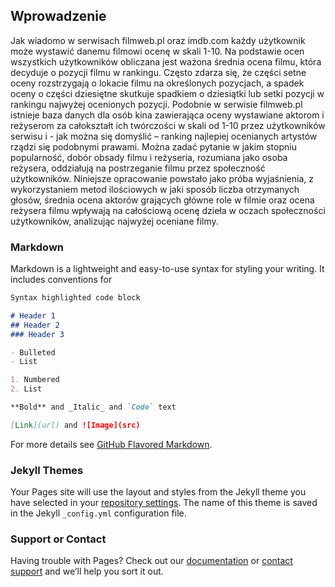 ## Wprowadzenie 

Jak wiadomo w serwisach filmweb.pl oraz imdb.com każdy użytkownik może wystawić danemu filmowi ocenę w skali 1-10. Na podstawie ocen wszystkich użytkowników obliczana jest ważona średnia ocena filmu, która decyduje o pozycji filmu w rankingu. Często zdarza się, że części setne oceny rozstrzygają o lokacie filmu na określonych pozycjach, a spadek oceny o części dziesiętne skutkuje spadkiem o dziesiątki lub setki pozycji w rankingu najwyżej ocenionych pozycji.
Podobnie w serwisie filmweb.pl istnieje baza danych dla osób kina zawierająca oceny wystawiane aktorom i reżyserom za całokształt ich twórczości w skali od 1-10 przez użytkowników serwisu i - jak można się domyślić – ranking najlepiej ocenianych artystów rządzi się podobnymi prawami.
Można zadać pytanie w jakim stopniu popularność, dobór obsady filmu i reżyseria, rozumiana jako osoba reżysera, oddziałują na postrzeganie filmu przez społeczność użytkowników. Niniejsze opracowanie powstało jako próba wyjaśnienia, z wykorzystaniem metod ilościowych w jaki sposób liczba otrzymanych głosów, średnia ocena aktorów grających główne role w filmie oraz ocena reżysera filmu wpływają na całościową ocenę dzieła w oczach społeczności użytkowników, analizując najwyżej oceniane filmy.

### Markdown

Markdown is a lightweight and easy-to-use syntax for styling your writing. It includes conventions for

```markdown
Syntax highlighted code block

# Header 1
## Header 2
### Header 3

- Bulleted
- List

1. Numbered
2. List

**Bold** and _Italic_ and `Code` text

[Link](url) and ![Image](src)
```

For more details see [GitHub Flavored Markdown](https://guides.github.com/features/mastering-markdown/).

### Jekyll Themes

Your Pages site will use the layout and styles from the Jekyll theme you have selected in your [repository settings](https://github.com/huberttt/imdb-filmweb/settings/pages). The name of this theme is saved in the Jekyll `_config.yml` configuration file.

### Support or Contact

Having trouble with Pages? Check out our [documentation](https://docs.github.com/categories/github-pages-basics/) or [contact support](https://support.github.com/contact) and we’ll help you sort it out.
